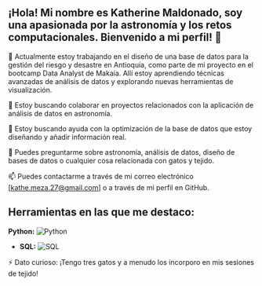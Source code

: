 ## ¡Hola! Mi nombre es Katherine Maldonado, soy una apasionada por la astronomía y los retos computacionales. Bienvenido a mi perfil! 👋


🔭 Actualmente estoy trabajando en el diseño de una base de datos para la gestión del riesgo y desastre en Antioquia, como parte de mi proyecto en el bootcamp Data Analyst de Makaia. Allí estoy aprendiendo técnicas avanzadas de análisis de datos y explorando nuevas herramientas de visualización.

👯 Estoy buscando colaborar en proyectos relacionados con la aplicación de análisis de datos en astronomía.

🤔 Estoy buscando ayuda con la optimización de la base de datos que estoy diseñando y añadir información real.

💬 Puedes preguntarme sobre astronomía, análisis de datos, diseño de bases de datos o cualquier cosa relacionada con gatos y tejido.

📫 Puedes contactarme a través de mi correo electrónico [kathe.meza.27@gmail.com] o a través de mi perfil en GitHub.


## Herramientas en las que me destaco:

**Python:** 
  ![Python](https://upload.wikimedia.org/wikipedia/commons/c/c3/Python-logo-notext.svg)

- **SQL:**
  ![SQL](https://upload.wikimedia.org/wikipedia/commons/8/87/Sql_data_base_with_logo.png)

⚡ Dato curioso: ¡Tengo tres gatos y a menudo los incorporo en mis sesiones de tejido!
